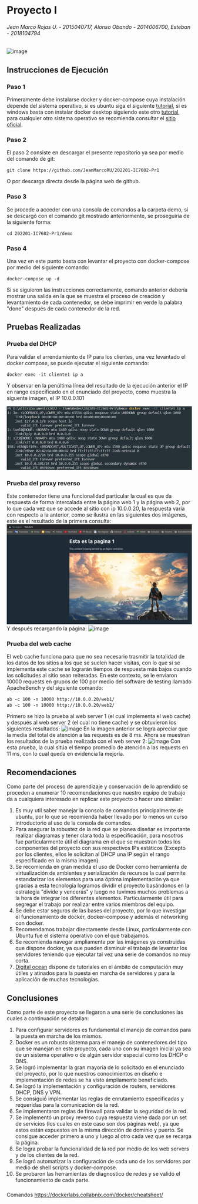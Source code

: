 # Proyecto I

###### Jean Marco Rojas U. - 2015040717, Alonso Obando - 2014006700, Esteban - 2018104794

![image](https://user-images.githubusercontent.com/15478613/162591470-a658ec42-2ce4-4e73-abef-aea8b82d2c0d.png)

## Instrucciones de Ejecución

### Paso 1

Primeramente debe instalarse docker y docker-compose cuya instalación depende del sistema operativo, si es ubuntu siga el siguiente [tutorial](https://www.digitalocean.com/community/tutorials/how-to-install-and-use-docker-compose-on-ubuntu-20-04-es), si es windows basta con instalar docker desktop siguiendo este otro [tutorial](https://docs.docker.com/desktop/windows/install/), para cualquier otro sistema operativo se recomienda consultar el [sitio oficial](https://docs.docker.com/get-docker/).

### Paso 2

El paso 2 consiste en descargar el presente repositorio ya sea por medio del comando de git:

```
git clone https://github.com/JeanMarcoRU/202201-IC7602-Pr1
```

O por descarga directa desde la página web de github.

### Paso 3

Se procede a acceder con una consola de comandos a la carpeta demo, si se descargó con el comando git mostrado anteriormente, se proseguiría de la siguiente forma:

```
cd 202201-IC7602-Pr1/demo
```

### Paso 4

Una vez en este punto basta con levantar el proyecto con docker-compose por medio del siguiente comando:

```
docker-compose up -d
```

Si se siguieron las instrucciones correctamente, comando anterior debería mostrar una salida en la que se muestra el proceso de creación y levantamiento de cada contenedor, se debe imprimir en verde la palabra "done" después de cada contenedor de la red.

## Pruebas Realizadas

### Prueba del DHCP

Para validar el arrendamiento de IP para los clientes, una vez levantado el docker compose, se puede ejecutar el siguiente comando:

```
docker exec -it cliente1 ip a
```

Y observar en la penúltima línea del resultado de la ejecución anterior el IP en rango especificado en el enunciado del proyecto, como muestra la siguente imagen, el IP 10.0.0.101

![imagen](https://github.com/JeanMarcoRU/202201-IC7602-Pr1/blob/main/pruebas/cliente1%20ip%20address.png)

### Prueba del proxy reverso

Este contenedor tiene una funcionalidad particular la cual es que da respuesta de forma intercalada entre la página web 1 y la página web 2, por lo que cada vez que se accede al sitio con ip 10.0.0.20, la respuesta varía con respecto a la anterior, como se ilustra en las siguientes dos imágenes, este es el resultado de la primera consulta:
![imagen](https://github.com/JeanMarcoRU/202201-IC7602-Pr1/blob/main/pruebas/request1.jpeg)
Y después recargando la página:
![image](https://user-images.githubusercontent.com/15478613/166093183-75e9f221-beaf-42ab-8852-6be65a624282.png)

### Prueba del web cache

El web cache funciona para que no sea necesario trasmitir la totalidad de los datos de los sitios a los que se suelen hacer visitas, con lo que si se implementa este cache se lograrán tiempos de respuesta más bajos cuando las solicitudes al sitio sean reiteradas. En este contexto, se le enviaron 10000 requests en grupos de 100 por medio del software de testing llamado ApacheBench y del siguiente comando:

```
ab -c 100 -n 10000 http://10.0.0.20/web1/
ab -c 100 -n 10000 http://10.0.0.20/web2/
```

Primero se hizo la prueba al web server 1 (el cual implementa el web cache) y después al web server 2 (el cual no tiene cache) y se obtuvieron los siguientes resultados:
![image](https://user-images.githubusercontent.com/15478613/166093244-014f7908-96ba-4596-abe6-0659e6394259.png)
En la imagen anterior se logra apreciar que la media del total de atención a las requests es de 8 ms.
Ahora se muestran los resultados de la prueba realizada con el web server 2:
![image](https://user-images.githubusercontent.com/15478613/166093257-817e2f6f-197b-44db-88c7-7474483d7c4e.png)
Con esta prueba, la cual sitúa el tiempo promedio de atención a las requests en 11 ms, con lo cual queda en evidencia la mejoría.

## Recomendaciones

Como parte del proceso de aprendizaje y conservación de lo aprendido se proceden a enumerar 10 recomendaciones que nuestro equipo de trabajo da a cualquiera interesado en replicar este proyecto o hacer uno similar:

1. Es muy util saber manejar la consola de comandos principalmente de ubuntu, por lo que se recomienda haber llevado por lo menos un curso introductorio al uso de la consola de comandos.
2. Para asegurar la robustez de la red que se planea diseñar es importante realizar diagramas y tener clara toda la especificación, para nosotros fue particularmente útil el diagrama en el que se muestran todos los componentes del proyecto con sus respectivos IPs estáticos (Excepto por los clientes, ellos le solicitan al DHCP una IP según el rango especificado en la misma imagen).
3. Se recomienda en gran medida el uso de Docker como herramienta de virtualización de ambientes y serialización de recursos la cual permite estandarizar los elementos para una óptima implementación ya que gracias a esta tecnología logramos dividir el proyecto basándonos en la estrategia "divide y vencerás" y luego no tuvimos muchos problemas a la hora de integrar los diferentes elementos. Particularmente útil para segregar el trabajo por realizar entre varios miembros del equipo.
4. Se debe estar seguros de las bases del proyecto, por lo que investigar el funcionamiento de docker, docker-compose y además el networking con docker.
5. Recomendamos trabajar directamente desde Linux, particularmente con Ubuntu fue el sistema operativo con el que trabajamos.
6. Se recomienda navegar ampliamente por las imágenes ya construidas que dispone docker, ya que pueden disminuir el trabajo de levantar los servidores teniendo que ejecutar tal vez una serie de comandos no muy corta.
7. [Digital ocean](https://www.digitalocean.com) dispone de tutoriales en el ámbito de computación muy útiles y atinados para la puesta en marcha de servidores y para la aplicación de muchas tecnologías.

## Conclusiones

Como parte de este proyecto se llegaron a una serie de conclusiones las cuales a continuación se detallan:

1. Para configurar servidores es fundamental el manejo de comandos para la puesta en marcha de los mismos.
2. Docker es un robusto sistema para el manejo de contenedores del tipo que se manejan en este proyecto, cada uno con su imagen inicial ya sea de un sistema operativo o de algún servidor especial como los DHCP o DNS.
3. Se logró implementar la gran mayoría de lo solicitado en el enunciado del proyecto, por lo que nuestros conocimientos en diseño e implementación de redes se ha visto ámpliamente beneficiado.
4. Se logró la implementación y configuración de routers, servidores DHCP, DNS y VPN.
5. Se consiguió implementar las reglas de enrutamiento especificadas y requeridas para la comunicación de la red.
6. Se implementaron reglas de firewall para validar la seguridad de la red.
7. Se implementó un proxy reverso cuya respuesta viene dada por un set de servicios (los cuales en este caso son dos páginas web), ya que estos están expuestos en la misma dirección de dominio y puerto. Se consigue acceder primero a uno y luego al otro cada vez que se recarga la página.
8. Se logra probar la funcionalidad de la red por medio de los web servers y de los clientes de la red.
9. Se logró automatizar la configuración de cada uno de los servidores por medio de shell scripts y docker-compose.
10. Se probaron las herramientas de diagnostico de redes y se validó el funcionamiento de cada parte.

###

Comandos
https://dockerlabs.collabnix.com/docker/cheatsheet/
